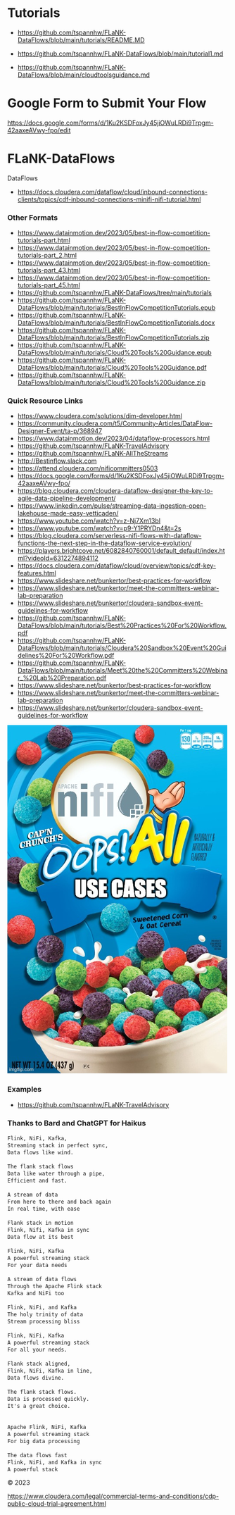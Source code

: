 # Tutorials

* https://github.com/tspannhw/FLaNK-DataFlows/blob/main/tutorials/README.MD

* https://github.com/tspannhw/FLaNK-DataFlows/blob/main/tutorial1.md

* https://github.com/tspannhw/FLaNK-DataFlows/blob/main/cloudtoolsguidance.md


# Google Form to Submit Your Flow

https://docs.google.com/forms/d/1Ku2KSDFoxJy45jiOWuLRDi9Trpgm-42aaxeAVwy-fpo/edit

# FLaNK-DataFlows


DataFlows


* https://docs.cloudera.com/dataflow/cloud/inbound-connections-clients/topics/cdf-inbound-connections-minifi-nifi-tutorial.html


### Other Formats

* https://www.datainmotion.dev/2023/05/best-in-flow-competition-tutorials-part.html
* https://www.datainmotion.dev/2023/05/best-in-flow-competition-tutorials-part_2.html
* https://www.datainmotion.dev/2023/05/best-in-flow-competition-tutorials-part_43.html
* https://www.datainmotion.dev/2023/05/best-in-flow-competition-tutorials-part_45.html
* https://github.com/tspannhw/FLaNK-DataFlows/tree/main/tutorials
* https://github.com/tspannhw/FLaNK-DataFlows/blob/main/tutorials/BestInFlowCompetitionTutorials.epub
* https://github.com/tspannhw/FLaNK-DataFlows/blob/main/tutorials/BestInFlowCompetitionTutorials.docx
* https://github.com/tspannhw/FLaNK-DataFlows/blob/main/tutorials/BestInFlowCompetitionTutorials.zip
* https://github.com/tspannhw/FLaNK-DataFlows/blob/main/tutorials/Cloud%20Tools%20Guidance.epub
* https://github.com/tspannhw/FLaNK-DataFlows/blob/main/tutorials/Cloud%20Tools%20Guidance.pdf
* https://github.com/tspannhw/FLaNK-DataFlows/blob/main/tutorials/Cloud%20Tools%20Guidance.zip


### Quick Resource Links

* https://www.cloudera.com/solutions/dim-developer.html 
* https://community.cloudera.com/t5/Community-Articles/DataFlow-Designer-Event/ta-p/368947
* https://www.datainmotion.dev/2023/04/dataflow-processors.html
* https://github.com/tspannhw/FLaNK-TravelAdvisory
* https://github.com/tspannhw/FLaNK-AllTheStreams 
* http://Bestinflow.slack.com 
* https://attend.cloudera.com/nificommitters0503
* https://docs.google.com/forms/d/1Ku2KSDFoxJy45jiOWuLRDi9Trpgm-42aaxeAVwy-fpo/
* https://blog.cloudera.com/cloudera-dataflow-designer-the-key-to-agile-data-pipeline-development/
* https://www.linkedin.com/pulse/streaming-data-ingestion-open-lakehouse-made-easy-vetticaden/
* https://www.youtube.com/watch?v=z-Nj7Xm13bI
* https://www.youtube.com/watch?v=p9-Y1PRYDn4&t=2s
* https://blog.cloudera.com/serverless-nifi-flows-with-dataflow-functions-the-next-step-in-the-dataflow-service-evolution/
* https://players.brightcove.net/6082840760001/default_default/index.html?videoId=6312274894112
* https://docs.cloudera.com/dataflow/cloud/overview/topics/cdf-key-features.html
* https://www.slideshare.net/bunkertor/best-practices-for-workflow
* https://www.slideshare.net/bunkertor/meet-the-committers-webinar-lab-preparation
* https://www.slideshare.net/bunkertor/cloudera-sandbox-event-guidelines-for-workflow
* https://github.com/tspannhw/FLaNK-DataFlows/blob/main/tutorials/Best%20Practices%20For%20Workflow.pdf
* https://github.com/tspannhw/FLaNK-DataFlows/blob/main/tutorials/Cloudera%20Sandbox%20Event%20Guidelines%20For%20Workflow.pdf
* https://github.com/tspannhw/FLaNK-DataFlows/blob/main/tutorials/Meet%20the%20Committers%20Webinar_%20Lab%20Preparation.pdf
* https://www.slideshare.net/bunkertor/best-practices-for-workflow
* https://www.slideshare.net/bunkertor/meet-the-committers-webinar-lab-preparation
* https://www.slideshare.net/bunkertor/cloudera-sandbox-event-guidelines-for-workflow

![nifi](https://raw.githubusercontent.com/tspannhw/FLiPStackWeekly/main/images/allnififlows.jpg)


### Examples

* https://github.com/tspannhw/FLaNK-TravelAdvisory



### Thanks to Bard and ChatGPT for Haikus

````
Flink, NiFi, Kafka, 
Streaming stack in perfect sync, 
Data flows like wind.

The flank stack flows 
Data like water through a pipe, 
Efficient and fast.

A stream of data 
From here to there and back again 
In real time, with ease

Flank stack in motion 
Flink, Nifi, Kafka in sync 
Data flow at its best

Flink, NiFi, Kafka 
A powerful streaming stack 
For your data needs

A stream of data flows
Through the Apache Flink stack
Kafka and NiFi too

Flink, NiFi, and Kafka
The holy trinity of data
Stream processing bliss

Flink, NiFi, Kafka
A powerful streaming stack
For all your needs.

Flank stack aligned,
Flink, NiFi, Kafka in line,
Data flows divine.

The flank stack flows.
Data is processed quickly.
It's a great choice.


Apache Flink, NiFi, Kafka
A powerful streaming stack
For big data processing

The data flows fast
Flink, NiFi, and Kafka in sync
A powerful stack

````


&copy; 2023


https://www.cloudera.com/legal/commercial-terms-and-conditions/cdp-public-cloud-trial-agreement.html

